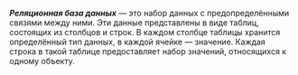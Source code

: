 ***Реляционная база данных*** — это набор данных с предопределёнными связями между ними. Эти данные представлены в виде таблиц, состоящих из столбцов и строк. В каждом столбце таблицы хранится определённый тип данных, в каждой ячейке — значение. Каждая строка в такой таблице предоставляет набор значений, относящихся к одному объекту.

